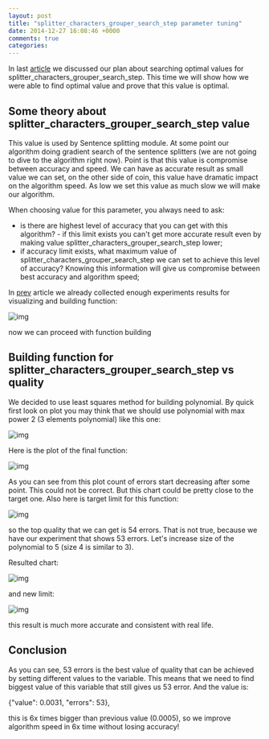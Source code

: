 ```yaml
---
layout: post
title: "splitter_characters_grouper_search_step parameter tuning"
date: 2014-12-27 16:08:46 +0000
comments: true
categories: 
---
```

In last [article](http://aif.io/blog/2014/12/27/first-ipython-usage-for-quality-analyze/) we discussed our plan about searching optimal values for splitter_characters_grouper_search_step. This time we will show how we were able to find optimal value and prove that this value is optimal.

## Some theory about splitter_characters_grouper_search_step value

This value is used by Sentence splitting module. At some point our algorithm doing gradient search of the sentence splitters (we are not going to dive to the algorithm right now). Point is that this value is compromise between accuracy and speed. We can have as accurate result as small value we can set, on the other side of coin, this value have dramatic impact on the algorithm speed. As low we set this value as much slow we will make our algorithm.

When choosing value for this parameter, you always need to ask:

* is there are highest level of accuracy that you can get with this algorithm? - if this limit exists you can't get more accurate result even by making value splitter_characters_grouper_search_step lower;
* if accuracy limit exists, what maximum value of splitter_characters_grouper_search_step we can set to achieve this level of accuracy? Knowing this information will give us compromise between best accuracy and algorithm speed;

In [prev](http://aif.io/blog/2014/12/27/first-ipython-usage-for-quality-analyze/) article we already collected enough experiments results for visualizing and building function:

![img](https://s3.amazonaws.com/aif2/screenshots/Screen+Shot+2014-12-27+at+12.42.51.png)

now we can proceed with function building

## Building function for splitter_characters_grouper_search_step vs quality

We decided to use least squares method for building polynomial. By quick first look on plot you may think that we should use polynomial with max power 2 (3 elements polynomial) like this one:

![img](https://s3.amazonaws.com/aif2/screenshots/Screen+Shot+2014-12-27+at+17.54.28.png)

Here is the plot of the final function:

![img](https://s3.amazonaws.com/aif2/screenshots/Screen+Shot+2014-12-27+at+16.01.47.png)

As you can see from this plot count of errors start decreasing after some point. This could not be correct. But this chart could be pretty close to the target one. Also here is target limit for this function:

![img](https://s3.amazonaws.com/aif2/screenshots/Screen+Shot+2014-12-27+at+18.00.21.png)

so the top quality that we can get is 54 errors. That is not true, because we have our experiment that shows 53 errors. Let's increase size of the polynomial to 5 (size 4 is similar to 3). 

Resulted chart:

![img](https://s3.amazonaws.com/aif2/screenshots/Screen+Shot+2014-12-27+at+16.02.08.png)

and new limit:

![img](https://s3.amazonaws.com/aif2/screenshots/Screen+Shot+2014-12-27+at+18.04.46.png)

this result is much more accurate and consistent with real life. 

## Conclusion

As you can see, 53 errors is the best value of quality that can be achieved by setting different values to the variable. This means that we need to find biggest value of this variable that still gives us 53 error. And the value is: 

{"value": 0.0031, "errors": 53},

this is 6x times bigger than previous value (0.0005), so we improve algorithm speed in 6x time without losing accuracy!
